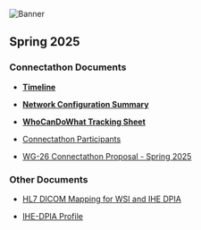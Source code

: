 ![Banner](../assets/images/DPA_DICOM-Connectathon_small.jpg)
## Spring 2025

### Connectathon Documents

- **[Timeline](https://docs.google.com/document/d/1Ivs091391wGEjpZQZKfWG8I7Kk0S5twK/edit#bookmark=id.a2tgw9wvdvyy)**

- **[Network Configuration Summary](https://docs.google.com/spreadsheets/d/1t0ClFtnHJj99E_x06CXuU3KtJyJjUeUfU5rjRzZF9x8/edit?gid=0#gid=0)**

- **[WhoCanDoWhat Tracking Sheet](https://docs.google.com/spreadsheets/d/10dq7Yk7CHchCe14NUaLzgWM23-Silu4o7H8hwK6GdDY/edit?pli=1&gid=0#gid=0)**

- [Connectathon Participants](https://docs.google.com/spreadsheets/d/1v-D9h_GdFBQ5Jbh6eZgJwJaCycXs9z2AGtf7AF-fPEE/edit?gid=1252742794#gid=1252742794)

- [WG-26 Connectathon Proposal - Spring 2025](https://docs.google.com/document/d/1Ivs091391wGEjpZQZKfWG8I7Kk0S5twK/edit?usp=sharing&ouid=111083561697945911253&rtpof=true&sd=true)

### Other Documents
- [HL7 DICOM Mapping for WSI and IHE DPIA](https://docs.google.com/document/d/1V9Mdw6mKE841V8wXXNlv1UNcCkaQKVGerAxVFU3FTp4/edit?tab=t.0)

- [IHE-DPIA Profile](https://www.ihe.net/uploadedFiles/Documents/PaLM/IHE_PaLM_Suppl_DPIA.pdf)